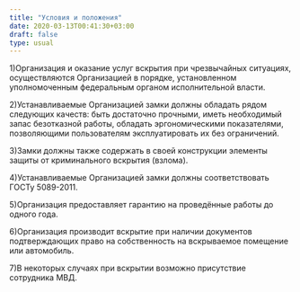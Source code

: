 ```yaml
---
title: "Условия и положения"
date: 2020-03-13T00:41:30+03:00
draft: false
type: usual
---
```

1)Организация и оказание услуг вскрытия при чрезвычайных ситуациях, осуществляются
Организацией в порядке, установленном уполномоченным 
федеральным органом исполнительной власти.
 
2)Устанавливаемые Организацией замки должны обладать рядом следующих качеств: быть достаточно 
прочными, иметь необходимый запас безотказной работы, обладать эргономическими показателями, 
позволяющими пользователям эксплуатировать их без ограничений.  

3)Замки должны также содержать в своей конструкции элементы защиты от криминального вскрытия (взлома).

4)Устанавливаемые Организацией замки должны соответствовать ГОСТу 5089-2011.

5)Организация предоставляет гарантию на проведённые работы до одного года.

6)Организация производит вскрытие при наличии документов подтверждающих право на собственность на вскрываемое помещение или автомобиль.

7)В некоторых случаях при вскрытии возможно присутствие сотрудника МВД. 